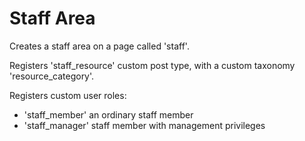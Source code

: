 Staff Area
==========

Creates a staff area on a page called 'staff'.

Registers 'staff_resource' custom post type, with a custom taxonomy 'resource_category'.

Registers custom user roles:

* 'staff_member' an ordinary staff member
* 'staff_manager' staff member with management privileges
